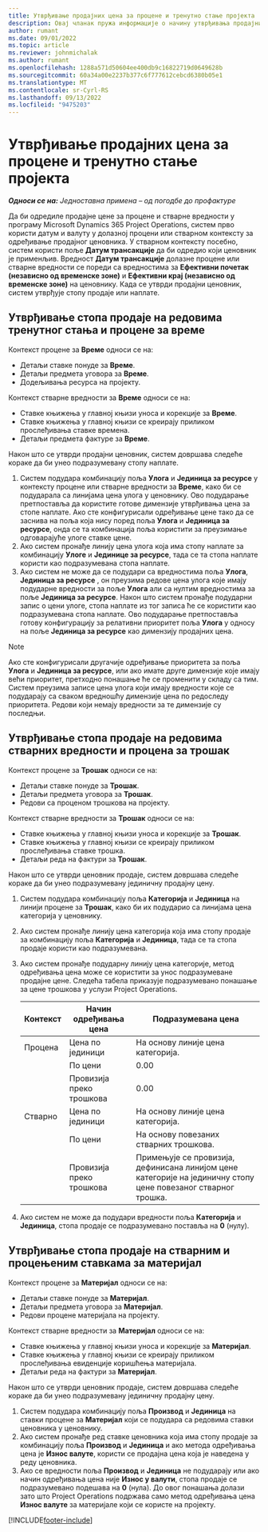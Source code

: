 ```yaml
---
title: Утврђивање продајних цена за процене и тренутно стање пројекта
description: Овај чланак пружа информације о начину утврђивања продајних цена за процене пројеката и стварне вредности.
author: rumant
ms.date: 09/01/2022
ms.topic: article
ms.reviewer: johnmichalak
ms.author: rumant
ms.openlocfilehash: 1288a571d50604ee400db9c16822719d0649628b
ms.sourcegitcommit: 60a34a00e2237b377c6f777612cebcd6380b05e1
ms.translationtype: MT
ms.contentlocale: sr-Cyrl-RS
ms.lasthandoff: 09/13/2022
ms.locfileid: "9475203"
---
```

# <a name="determine-sales-prices-for-project-estimates-and-actuals"></a>Утврђивање продајних цена за процене и тренутно стање пројекта

_**Односи се на:** Једноставна примена – од погодбе до профактуре_

Да би одредиле продајне цене за процене и стварне вредности у програму Microsoft Dynamics 365 Project Operations, систем прво користи датум и валуту у долазној процени или стварном контексту за одређивање продајног ценовника. У стварном контексту посебно, систем користи поље **Датум трансакције** да би одредио који ценовник је применљив. Вредност **Датум трансакције** долазне процене или стварне вредности се пореди са вредностима за **Ефективни почетак (независно од временске зоне)** и **Ефективни крај (независно од временске зоне)** на ценовнику. Када се утврди продајни ценовник, систем утврђује стопу продаје или наплате.

## <a name="determining-sales-rates-on-actual-and-estimate-lines-for-time"></a>Утврђивање стопа продаје на редовима тренутног стања и процене за време

Контекст процене за **Време** односи се на:

- Детаљи ставке понуде за **Време**.
- Детаљи предмета уговора за **Време**.
- Додељивања ресурса на пројекту.

Контекст стварне вредности за **Време** односи се на:

- Ставке књижења у главној књизи уноса и корекције за **Време**.
- Ставке књижења у главној књизи се креирају приликом прослеђивања ставке времена.
- Детаљи предмета фактуре за **Време**. 

Након што се утврди продајни ценовник, систем довршава следеће кораке да би унео подразумевану стопу наплате.

1. Систем подудара комбинацију поља **Улога** и **Јединица за ресурсе** у контексту процене или стварне вредности за **Време**, како би се подударала са линијама цена улога у ценовнику. Ово подударање претпоставља да користите готове димензије утврђивања цена за стопе наплате. Ако сте конфигурисали одређивање цене тако да се заснива на поља која нису поред поља **Улога** и **Јединица за ресурсе**, онда се та комбинација поља користити за преузимање одговарајуће улоге ставке цене.
1. Ако систем пронађе линију цена улога која има стопу наплате за комбинацију **Улоге** и **Јединице за ресурсе**, тада се та стопа наплате користи као подразумевана стопа наплате.
1. Ако систем не може да се подудари са вредностима поља **Улога**, **Јединица за ресурсе** , он преузима редове цена улога које имају подударне вредности за поље **Улога** али са нултим вредностима за поље **Јединица за ресурсе**. Након што систем пронађе подударни запис о цени улоге, стопа наплате из тог записа ће се користити као подразумевана стопа наплате. Ово подударање претпоставља готову конфигурацију за релативни приоритет поља **Улога** у односу на поље **Јединица за ресурсе** као димензију продајних цена.

> [!NOTE]
> Ако сте конфигурисали другачије одређивање приоритета за поља **Улога** и **Јединица за ресурсе**, или ако имате друге димензије које имају већи приоритет, претходно понашање ће се променити у складу са тим. Систем преузима записе цена улога који имају вредности које се подударају са сваком вредношћу димензије цена по редоследу приоритета. Редови који немају вредности за те димензије су последњи.

## <a name="determining-sales-rates-on-actual-and-estimate-lines-for-expense"></a>Утврђивање стопа продаје на редовима стварних вредности и процена за трошак

Контекст процене за **Трошак** односи се на:

- Детаљи ставке понуде за **Трошак**.
- Детаљи предмета уговора за **Трошак**.
- Редови са проценом трошкова на пројекту.

Контекст стварне вредности за **Трошак** односи се на:

- Ставке књижења у главној књизи уноса и корекције за **Трошак**.
- Ставке књижења у главној књизи се креирају приликом прослеђивања ставке трошка.
- Детаљи реда на фактури за **Трошак**. 

Након што се утврди ценовник продаје, систем довршава следеће кораке да би унео подразумевану јединичну продајну цену.

1. Систем подудара комбинацију поља **Категорија** и **Јединица** на линији процене за **Трошак**, како би их подударио са линијама цена категорија у ценовнику.
1. Ако систем пронађе линију цена категорија која има стопу продаје за комбинацију поља **Категорија** и **Јединица**, тада се та стопа продаје користи као подразумевана.
1. Ако систем пронађе подударну линију цена категорије, метод одређивања цена може се користити за унос подразумеване продајне цене. Следећа табела приказује подразумевано понашање за цене трошкова у услузи Project Operations.

    | Контекст | Начин одређивања цена | Подразумевана цена |
    | --- | --- | --- |
    | Процена | Цена по јединици | На основу линије цена категорија. |
    |        | По цени | 0.00 |
    |        | Провизија преко трошкова | 0.00 |
    | Стварно | Цена по јединици | На основу линије цена категорија. |
    |        | По цени | На основу повезаних стварних трошкова. |
    |        | Провизија преко трошкова | Примењује се провизија, дефинисана линијом цене категорије на јединичну стопу цене повезаног стварног трошка. |

1. Ако систем не може да подудари вредности поља **Категорија** и **Јединица**, стопа продаје се подразумевано поставља на **0** (нулу).

## <a name="determining-sales-rates-on-actual-and-estimate-lines-for-material"></a>Утврђивање стопа продаје на стварним и процењеним ставкама за материјал

Контекст процене за **Материјал** односи се на:

- Детаљи ставке понуде за **Материјал**.
- Детаљи предмета уговора за **Материјал**.
- Редови процене материјала на пројекту.

Контекст стварне вредности за **Материјал** односи се на:

- Ставке књижења у главној књизи уноса и корекције за **Материјал**.
- Ставке књижења у главној књизи се креирају приликом прослеђивања евиденције коришћења материјала.
- Детаљи реда на фактури за **Материјал**. 

Након што се утврди ценовник продаје, систем довршава следеће кораке да би унео подразумевану јединичну продајну цену.

1. Систем подудара комбинацију поља **Производ** и **Јединица** на ставки процене за **Материјал** који се подудара са редовима ставки ценовника у ценовнику.
1. Ако систем пронађе ред ставке ценовника која има стопу продаје за комбинацију поља **Производ** и **Јединица** и ако метода одређивања цена је **Износ валуте**, користи се продајна цена која је наведена у реду ценовника. 
1. Ако се вредности поља **Производ** и **Јединица** не подударају или ако начин одређивања цена није **Износ у валути**, стопа продаје се подразумевано подешава на **0** (нула). До овог понашања долази зато што Project Operations подржава само метод одређивања цена **Износ валуте** за материјале који се користе на пројекту.

[!INCLUDE[footer-include](../../includes/footer-banner.md)]
